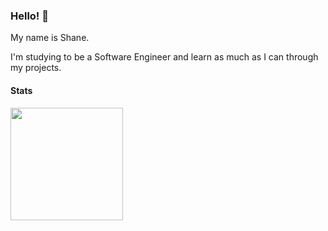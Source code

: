 ### Hello! 👋

My name is Shane.

I'm studying to be a Software Engineer and learn as much as I can through my projects.

#### Stats
<div>
  <a href="https://github.com/killbasa">
  <img height="180em" src="https://github-readme-stats-git-masterrstaa-rickstaa.vercel.app/api?username=killbasa&layout=compact&title_color=4F8CC9&text_color=9f9f9f&bg_color=151515&hide_border=true&icon_color=4F8CC9&count_private=true&show_icons=true&include_all_commits=true&theme=dark"/>
  </a>
</div>
